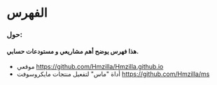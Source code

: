 # الفهرس
### حول:
#### هذا فهرس يوضح أهم مشاريعي و مستودعات حسابي.
- موقعي https://github.com/Hmzilla/Hmzilla.github.io
- أداة "ماس" لتفعيل منتجات مايكروسوفت https://github.com/Hmzilla/ms
